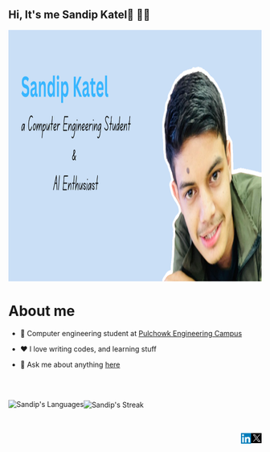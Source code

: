 ## Hi, It's me Sandip Katel👋 🧑‍💻

<img src="Sandip_Katel's_Banner.png" alt="banner that says Sandip Katel - computer engineering student, an AI enthusiast alongside picture of Sandip" height="500px" aspect-ratio="1/1">

<br />

# About me

- 💼 Computer engineering student at [Pulchowk Engineering Campus](https://pcampus.edu.np/)

- ❤️ I love writing codes, and learning stuff 

- 💬 Ask me about anything [here](https://github.com/sandipkatel/sandipkatel/issues)

<br />

<br />

<p><img align="left" src="https://github-readme-stats.vercel.app/api/top-langs?username=sandipkatel&show_icons=true&locale=en&layout=compact" alt="Sandip's Languages" /></p>

<p><img align="center" src="https://github-readme-streak-stats.herokuapp.com/?user=sandipkatel&" alt="Sandip's Streak" /></p>

<br />

<br />

<a href="https://x.com/KatelSandip">
  <img align="right" alt="Sandip Katel | Twitter" width="21px" src="https://github.com/sandipkatel/sandipkatel/blob/53ce48ab21566eceeb55de74d6916872aeeba4fc/X%20Icon.png" />
</a>

<a href="https://www.linkedin.com/in/sandip-katel-7904b9198">
  <img align="right" alt="Sandip Katel | LinkedIn" width="20px" src="https://github.com/sandipkatel/sandipkatel/blob/53ce48ab21566eceeb55de74d6916872aeeba4fc/LinkedIn%20Icon.png" />
</a>
